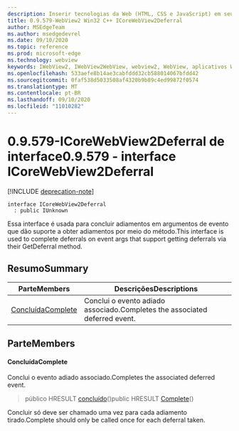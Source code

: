 ```yaml
---
description: Inserir tecnologias da Web (HTML, CSS e JavaScript) em seus aplicativos nativos com o controle WebView2 do Microsoft Edge
title: 0.9.579-WebView2 Win32 C++ ICoreWebView2Deferral
author: MSEdgeTeam
ms.author: msedgedevrel
ms.date: 09/10/2020
ms.topic: reference
ms.prod: microsoft-edge
ms.technology: webview
keywords: IWebView2, IWebView2WebView, webview2, WebView, aplicativos Win32, Win32, Edge, ICoreWebView2, ICoreWebView2Controller, controle do navegador, HTML Edge, ICoreWebView2Deferral
ms.openlocfilehash: 533aefe8b14ae3cabfddd32cb588014067bfdd42
ms.sourcegitcommit: 0faf538d5033508af4320b9b89c4ed99872f0574
ms.translationtype: MT
ms.contentlocale: pt-BR
ms.lasthandoff: 09/10/2020
ms.locfileid: "11010282"
---
```

# <span data-ttu-id="5ebaf-104">0.9.579-ICoreWebView2Deferral de interface</span><span class="sxs-lookup"><span data-stu-id="5ebaf-104">0.9.579 - interface ICoreWebView2Deferral</span></span> 

[!INCLUDE [deprecation-note](../../includes/deprecation-note.md)]

```
interface ICoreWebView2Deferral
  : public IUnknown
```

<span data-ttu-id="5ebaf-105">Essa interface é usada para concluir adiamentos em argumentos de evento que dão suporte a obter adiamentos por meio do método.</span><span class="sxs-lookup"><span data-stu-id="5ebaf-105">This interface is used to complete deferrals on event args that support getting deferrals via their GetDeferral method.</span></span>

## <span data-ttu-id="5ebaf-106">Resumo</span><span class="sxs-lookup"><span data-stu-id="5ebaf-106">Summary</span></span>

 <span data-ttu-id="5ebaf-107">Parte</span><span class="sxs-lookup"><span data-stu-id="5ebaf-107">Members</span></span>                        | <span data-ttu-id="5ebaf-108">Descrições</span><span class="sxs-lookup"><span data-stu-id="5ebaf-108">Descriptions</span></span>
--------------------------------|---------------------------------------------
[<span data-ttu-id="5ebaf-109">Concluída</span><span class="sxs-lookup"><span data-stu-id="5ebaf-109">Complete</span></span>](#complete) | <span data-ttu-id="5ebaf-110">Conclui o evento adiado associado.</span><span class="sxs-lookup"><span data-stu-id="5ebaf-110">Completes the associated deferred event.</span></span>

## <span data-ttu-id="5ebaf-111">Parte</span><span class="sxs-lookup"><span data-stu-id="5ebaf-111">Members</span></span>

#### <span data-ttu-id="5ebaf-112">Concluída</span><span class="sxs-lookup"><span data-stu-id="5ebaf-112">Complete</span></span> 

<span data-ttu-id="5ebaf-113">Conclui o evento adiado associado.</span><span class="sxs-lookup"><span data-stu-id="5ebaf-113">Completes the associated deferred event.</span></span>

> <span data-ttu-id="5ebaf-114">público HRESULT [concluído](#complete)()</span><span class="sxs-lookup"><span data-stu-id="5ebaf-114">public HRESULT [Complete](#complete)()</span></span>

<span data-ttu-id="5ebaf-115">Concluir só deve ser chamado uma vez para cada adiamento tirado.</span><span class="sxs-lookup"><span data-stu-id="5ebaf-115">Complete should only be called once for each deferral taken.</span></span>

